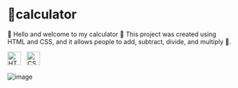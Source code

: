 #   📝calculator
🌟 Hello and welcome to my calculator 🌟 This project was created using HTML and CSS, and it allows people to add, subtract, divide, and multiply 🚀.

<img align="left" alt="HTML" width="30px" style="padding-right:10px;" src="https://cdn.jsdelivr.net/gh/devicons/devicon/icons/html5/html5-plain.svg" />
<img align="left" alt="CSS" width="30px" style="padding-right:10px;" src="https://cdn.jsdelivr.net/gh/devicons/devicon/icons/css3/css3-plain.svg" />

<br> <!-- Add this line to create a line break -->
<br> <!-- Add this line to create a line break -->

![image](https://github.com/kenji188/calculator/assets/134233789/317cfeb3-c77a-45aa-b4ba-cf01ad8f2427)
